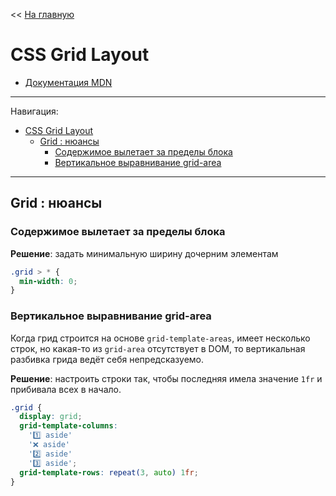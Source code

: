 << [На главную](../README.md)

# CSS Grid Layout

- [Документация MDN](https://developer.mozilla.org/ru/docs/Web/CSS/CSS_grid_layout)

---

Навигация:

- [CSS Grid Layout](#css-grid-layout)
  - [Grid : нюансы](#grid--нюансы)
    - [Содержимое вылетает за пределы блока](#содержимое-вылетает-за-пределы-блока)
    - [Вертикальное выравнивание grid-area](#вертикальное-выравнивание-grid-area)

---

## Grid : нюансы

### Содержимое вылетает за пределы блока

**Решение**: задать минимальную ширину дочерним элементам

```css
.grid > * {
  min-width: 0;
}
```

### Вертикальное выравнивание grid-area

Когда грид строится на основе `grid-template-areas`, имеет несколько строк, но какая-то из `grid-area` отсутствует в DOM, то вертикальная разбивка грида ведёт себя непредсказуемо.

**Решение**: настроить строки так, чтобы последняя имела значение `1fr` и прибивала всех в начало.

```css
.grid {
  display: grid;
  grid-template-columns:
    '1️⃣ aside'
    '❌ aside'
    '2️⃣ aside'
    '3️⃣ aside';
  grid-template-rows: repeat(3, auto) 1fr;
}
```
